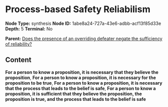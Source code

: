# Process-based Safety Reliabilism

**Node Type:** synthesis
**Node ID:** 1abe8a24-727a-43e6-adbb-acf13f85d33e
**Depth:** 5
**Terminal:** No

**Parent:** [Does the presence of an overriding defeater negate the sufficiency of reliability?](does-the-presence-of-an-overriding-defeater-negate-the-sufficiency-of-reliability-antithesis-d07562b8-c9e8-4c59-8c90-4c91c6ad53c8.md)

## Content

**For a person to know a proposition, it is necessary that they believe the proposition**, **For a person to know a proposition, it is necessary for the proposition to be true**, **For a person to know a proposition, it is necessary that the process that leads to the belief is safe**, **For a person to know a proposition, it is sufficient that they believe the proposition, the proposition is true, and the process that leads to the belief is safe**
